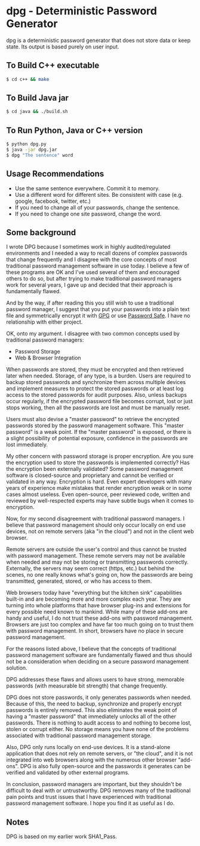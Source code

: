 # dpg - Deterministic Password Generator

dpg is a deterministic password generator that does not store data or keep state. Its output is based purely on user input.

## To Build C++ executable

```bash
$ cd c++ && make
```

## To Build Java jar

```bash
$ cd java && ./build.sh
```

## To Run Python, Java or C++ version

```bash
$ python dpg.py
$ java -jar dpg.jar
$ dpg "The sentence" word
```

## Usage Recommendations

  * Use the same sentence everywhere. Commit it to memory.
  * Use a different word for different sites. Be consistent with case (e.g. google, facebook, twitter, etc.)
  * If you need to change all of your passwords, change the sentence.
  * If you need to change one site password, change the word.

## Some background

I wrote DPG because I sometimes work in highly audited/regulated environments and I needed a way to recall dozens of complex passwords that change frequently and I disagree with the core concepts of most traditional password management software in use today. I believe a few of these programs are OK and I've used several of them and encouraged others to do so, but after trying to make traditional password managers work for several years, I gave up and decided that their approach is fundamentally flawed.

And by the way, if after reading this you still wish to use a traditional password manager, I suggest that you put your passwords into a plain text file and symmetrically encrypt it with [GPG](https://www.gnupg.org/) or use [Password Safe](https://pwsafe.org/). I have no relationship with either project.

OK, onto my argument. I disagree with two common concepts used by traditional 
password managers:

  * Password Storage
  * Web & Browser Integration

When passwords are stored, they must be encrypted and then retrieved later when needed. Storage, of any type, is a burden. Users are required to backup stored passwords and synchronize them across multiple devices and implement measures to protect the stored passwords or at least log access to the stored passwords for audit purposes. Also, unless backups occur regularly, if the encrypted password file becomes corrupt, lost or just stops working, then all the passwords are lost and must be manually reset.

Users must also devise a "master password" to retrieve the encrypted passwords stored by the password management software. This "master password" is a weak point. If the "master password" is exposed, or there is a slight possibility of potential exposure, confidence in the passwords are lost immediately.

My other concern with password storage is proper encryption. Are you sure the encryption used to store the passwords is implemented correctly? Has the encryption been externally validated? Some password management software is closed-source and proprietary and cannot be verified or validated in any way. Encryption is hard. Even expert developers with many years of experience make mistakes that render encryption weak or in some cases almost useless. Even open-source, peer reviewed code, written and reviewed by well-respected experts may have subtle bugs when it comes to encryption.

Now, for my second disagreement with traditional password managers. I believe that password management should only occur locally on end use devices, not on remote servers (aka "in the cloud") and not in the client web browser.

Remote servers are outside the user's control and thus cannot be trusted with password management. These remote servers may not be available when needed and may not be storing or transmitting passwords correctly. Externally, the servers may seem correct (https, etc.) but behind the scenes, no one really knows what's going on, how the passwords are being transmitted, generated, stored, or who has access to them. 

Web browsers today have "everything but the kitchen sink" capabilities built-in and are becoming more and more complex each year. They are turning into whole platforms that have browser plug-ins and extensions for every possible need known to mankind. While many of these add-ons are handy and useful, I do not trust these add-ons with password management. Browsers are just too complex and have far too much going on to trust them with password management. In short, browsers have no place in secure password management.

For the reasons listed above, I believe that the concepts of traditional password management software are fundamentally flawed and thus should not be a consideration when deciding on a secure password management solution.

DPG addresses these flaws and allows users to have strong, memorable passwords (with measurable bit strength) that change frequently.

DPG does not store passwords, it only generates passwords when needed. Because of this, the need to backup, synchronize and properly encrypt passwords is entirely removed. This also eliminates the weak point of having a "master password" that immediately unlocks all of the other passwords. There is nothing to audit access to and nothing to become lost, stolen or corrupt either. No storage means you have none of the problems associated with traditional password management storage.

Also, DPG only runs locally on end-use devices. It is a stand-alone application that does not rely on remote servers, or "the cloud", and it is not integrated into web browsers along with the numerous other browser "add-ons". DPG is also fully open-source and the passwords it generates can be verified and validated by other external programs.

In conclusion, password managers are important, but they shouldn't be difficult to deal with or untrustworthy. DPG removes many of the traditional pain points and trust issues that I have experienced with traditional password management software. I hope you find it as useful as I do.

## Notes

DPG is based on my earlier work SHA1_Pass.

